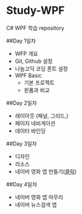 # Study-WPF
C# WPF 학습 repository

##Day 1일차
- WFP 개요
- Git, Github 설정
- 나눔고딕 코딩 폰트 설정
- WPF Basic
  - 기본 프로젝트
  - 윈폼과 비교

##Day 2일차
- 레이아웃 (패널, 그리드,)
- 페이지 네비게이션
- 데이터 바인딩

##Day 3일차
- 디자인
- 리소스
- 네이버 영화 앱 만들기([클릭](https://github.com/Hrangett/Study-WPF/tree/main/portfolio))

##Day 4일차
  - 네이버 영화 앱 마무리
  - 네이버 뉴스검색 앱


